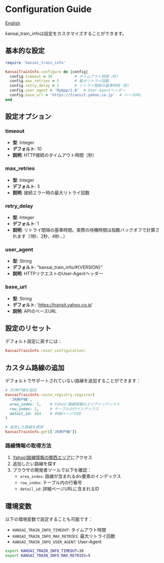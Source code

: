 # Configuration Guide

[English](CONFIGURATION.en.md)

kansai_train_infoは設定をカスタマイズすることができます。

## 基本的な設定

```ruby
require 'kansai_train_info'

KansaiTrainInfo.configure do |config|
  config.timeout = 30          # タイムアウト時間（秒）
  config.max_retries = 5       # 最大リトライ回数
  config.retry_delay = 2       # リトライ間隔の基準時間（秒）
  config.user_agent = 'MyApp/1.0'  # User-Agentヘッダー
  config.base_url = 'https://transit.yahoo.co.jp'  # ベースURL
end
```

## 設定オプション

### timeout
- **型**: Integer
- **デフォルト**: 10
- **説明**: HTTP接続のタイムアウト時間（秒）

### max_retries
- **型**: Integer
- **デフォルト**: 3
- **説明**: 接続エラー時の最大リトライ回数

### retry_delay
- **型**: Integer
- **デフォルト**: 1
- **説明**: リトライ間隔の基準時間。実際の待機時間は指数バックオフで計算されます（1秒、2秒、4秒...）

### user_agent
- **型**: String
- **デフォルト**: "kansai_train_info/#{VERSION}"
- **説明**: HTTPリクエストのUser-Agentヘッダー

### base_url
- **型**: String
- **デフォルト**: 'https://transit.yahoo.co.jp'
- **説明**: APIのベースURL

## 設定のリセット

デフォルト設定に戻すには：

```ruby
KansaiTrainInfo.reset_configuration!
```

## カスタム路線の追加

デフォルトでサポートされていない路線を追加することができます：

```ruby
# JR神戸線を追加
KansaiTrainInfo.route_registry.register(
  'JR神戸線',
  area_index: 5,    # Yahoo!路線情報のエリアインデックス
  row_index: 1,     # テーブルの行インデックス
  detail_id: 264    # 詳細ページのID
)

# 追加した路線を使用
KansaiTrainInfo.get(['JR神戸線'])
```

### 路線情報の取得方法

1. [Yahoo!路線情報の関西エリア](https://transit.yahoo.co.jp/traininfo/area/6/)にアクセス
2. 追加したい路線を探す
3. ブラウザの開発者ツールで以下を確認：
   - `area_index`: 路線が含まれるdiv要素のインデックス
   - `row_index`: テーブル内の行番号
   - `detail_id`: 詳細ページURLに含まれるID

## 環境変数

以下の環境変数で設定することも可能です：

- `KANSAI_TRAIN_INFO_TIMEOUT`: タイムアウト時間
- `KANSAI_TRAIN_INFO_MAX_RETRIES`: 最大リトライ回数
- `KANSAI_TRAIN_INFO_USER_AGENT`: User-Agent

```bash
export KANSAI_TRAIN_INFO_TIMEOUT=30
export KANSAI_TRAIN_INFO_MAX_RETRIES=5
```